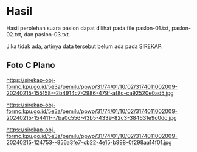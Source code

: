 # Hasil

Hasil perolehan suara paslon dapat dilihat pada file paslon-01.txt, paslon-02.txt, dan paslon-03.txt.

Jika tidak ada, artinya data tersebut belum ada pada SIREKAP.

## Foto C Plano

https://sirekap-obj-formc.kpu.go.id/5e3a/pemilu/ppwp/31/74/01/10/02/3174011002009-20240215-155158--2b4914c7-2986-479f-af8c-ca92520e0ad5.jpg

https://sirekap-obj-formc.kpu.go.id/5e3a/pemilu/ppwp/31/74/01/10/02/3174011002009-20240215-154411--7ba0c556-43b5-4339-82c3-384631e9c0dc.jpg

https://sirekap-obj-formc.kpu.go.id/5e3a/pemilu/ppwp/31/74/01/10/02/3174011002009-20240215-124753--856a3fe7-cb22-4e15-b998-0f298aa14f01.jpg
